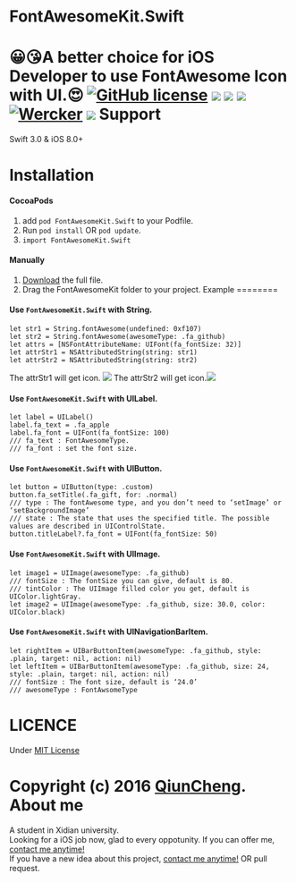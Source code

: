 FontAwesomeKit.Swift
========
😀😘A better choice for iOS Developer to use FontAwesome Icon with UI.😍 
[![GitHub license](https://img.shields.io/badge/license-MIT-blue.svg)](https://raw.githubusercontent.com/qiuncheng/FontAwesomeKit.Swift/master/LICENSE)
[![](https://img.shields.io/badge/Pod-v0.1.0-brightgreen.svg)](https://cocoapods.org/pods/FontAwesomeKit.Swift)
[![](https://img.shields.io/badge/support-iOS8-lightgrey.svg)](https://github.com/qiuncheng/FontAwesomeKit.Swift)
[![](https://img.shields.io/badge/platform-iOS-yellow.svg)](https://github.com/qiuncheng/FontAwesomeKit.Swift)
[![Wercker](https://img.shields.io/wercker/ci/wercker/docs.svg)](https://github.com/qiuncheng/FontAwesomeKit.Swift)
[![](https://img.shields.io/badge/Swift-3.0-yellowgreen.svg)](https://github.com/qiuncheng/FontAwesomeKit.Swift)
Support
========
Swift 3.0 & iOS 8.0+

Installation
========
#### CocoaPods
1. add `pod FontAwesomeKit.Swift` to your Podfile.
2. Run `pod install` OR `pod update`.
3. `import FontAwesomeKit.Swift`

#### Manually
1. [Download](https://github.com/qiuncheng/FontAwesomeKit.Swift/archive/master.zip) the full file.
2. Drag the FontAwesomeKit folder to your project.
Example
========

#### Use `FontAwesomeKit.Swift` with String.
```
let str1 = String.fontAwesome(undefined: 0xf107)
let str2 = String.fontAwesome(awesomeType: .fa_github)
let attrs = [NSFontAttributeName: UIFont(fa_fontSize: 32)]
let attrStr1 = NSAttributedString(string: str1)
let attrStr2 = NSAttributedString(string: str2)
```
The attrStr1 will get icon. ![](http://7xk67j.com1.z0.glb.clouddn.com/gift.png)
The attrStr2 will get icon.![](http://7xk67j.com1.z0.glb.clouddn.com/github.png)
#### Use `FontAwesomeKit.Swift` with UILabel.
```
let label = UILabel()
label.fa_text = .fa_apple
label.fa_font = UIFont(fa_fontSize: 100)
/// fa_text : FontAwesomeType.
/// fa_font : set the font size.
```
#### Use `FontAwesomeKit.Swift` with UIButton.
```
let button = UIButton(type: .custom)
button.fa_setTitle(.fa_gift, for: .normal)
/// type : The fontAwesome type, and you don’t need to ‘setImage’ or ‘setBackgroundImage’
/// state : The state that uses the specified title. The possible values are described in UIControlState.
button.titleLabel?.fa_font = UIFont(fa_fontSize: 50)
```
#### Use `FontAwesomeKit.Swift` with UIImage.
```
let image1 = UIImage(awesomeType: .fa_github)
/// fontSize : The fontSize you can give, default is 80.
/// tintColor : The UIImage filled color you get, default is UIColor.lightGray.
let image2 = UIImage(awesomeType: .fa_github, size: 30.0, color: UIColor.black)
```
#### Use `FontAwesomeKit.Swift` with UINavigationBarItem.
```
let rightItem = UIBarButtonItem(awesomeType: .fa_github, style: .plain, target: nil, action: nil)
let leftItem = UIBarButtonItem(awesomeType: .fa_github, size: 24, style: .plain, target: nil, action: nil)
/// fontSize : The font size, default is ‘24.0’
/// awesomeType : FontAwsomeType
```

LICENCE
========
Under [MIT License](https://github.com/qiuncheng/FontAwesomeKit.Swift/blob/master/LICENSE)

Copyright (c) 2016 [QiunCheng](http://qiuncheng.com).
About me
========
A student in Xidian university.  
Looking for a iOS job now, glad to every oppotunity. If you can offer me, [contact me anytime!](mailto:qiuncheng@gmail.com)  
If you have a new idea about this project, [contact me anytime!](mailto:qiuncheng@gmail.com) OR pull request.